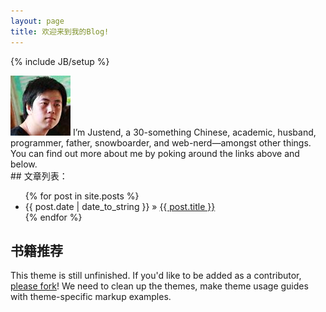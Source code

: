 ```yaml
---
layout: page
title: 欢迎来到我的Blog!
---
```

{% include JB/setup %}



<img class='inset left' title='Steven Lee' src='images/avatar.jpg'>
I’m Justend, a 30-something Chinese, academic, husband, programmer, father, snowboarder, and web-nerd—amongst other things. You can find out more about me by poking around the links above and below.

<br />
## 文章列表：

<ul class="posts">
  {% for post in site.posts %}
    <li><span>{{ post.date | date_to_string }}</span> &raquo; <a href="{{ BASE_PATH }}{{ post.url }}">{{ post.title }}</a></li>
  {% endfor %}
</ul>

## 书籍推荐

This theme is still unfinished. If you'd like to be added as a contributor, [please fork](http://github.com/plusjade/jekyll-bootstrap)!
We need to clean up the themes, make theme usage guides with theme-specific markup examples.


